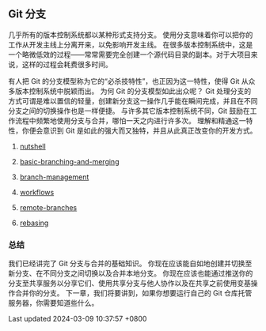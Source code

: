 ## Git 分支

几乎所有的版本控制系统都以某种形式支持分支。
使用分支意味着你可以把你的工作从开发主线上分离开来，以免影响开发主线。
在很多版本控制系统中，这是一个略微低效的过程——常常需要完全创建一个源代码目录的副本。对于大项目来说，这样的过程会耗费很多时间。

有人把 Git 的分支模型称为它的“必杀技特性”，也正因为这一特性，使得 Git
从众多版本控制系统中脱颖而出。 为何 Git 的分支模型如此出众呢？ Git
处理分支的方式可谓是难以置信的轻量，创建新分支这一操作几乎能在瞬间完成，并且在不同分支之间的切换操作也是一样便捷。
与许多其它版本控制系统不同，Git
鼓励在工作流程中频繁地使用分支与合并，哪怕一天之内进行许多次。
理解和精通这一特性，你便会意识到 Git
是如此的强大而又独特，并且从此真正改变你的开发方式。

1.  [nutshell](book/03-git-branching/sections/nutshell.md)

2.  [basic-branching-and-merging](book/03-git-branching/sections/basic-branching-and-merging.md)

3.  [branch-management](book/03-git-branching/sections/branch-management.md)

4.  [workflows](book/03-git-branching/sections/workflows.md)

5.  [remote-branches](book/03-git-branching/sections/remote-branches.md)

6.  [rebasing](book/03-git-branching/sections/rebasing.md)

### 总结

我们已经讲完了 Git 分支与合并的基础知识。
你现在应该能自如地创建并切换至新分支、在不同分支之间切换以及合并本地分支。
你现在应该也能通过推送你的分支至共享服务以分享它们、使用共享分支与他人协作以及在共享之前使用变基操作合并你的分支。
下一章，我们将要讲到，如果你想要运行自己的 Git
仓库托管服务器，你需要知道些什么。

Last updated 2024-03-09 10:37:57 +0800

